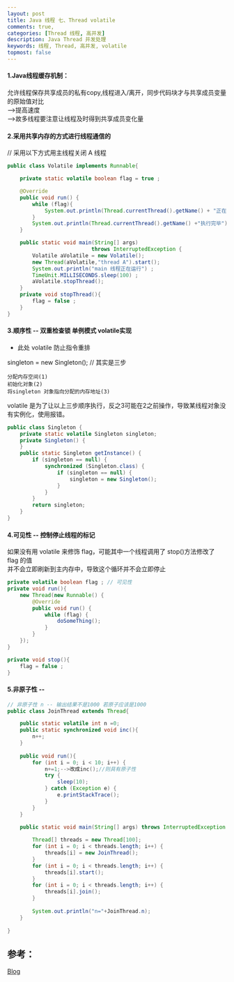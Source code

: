 ```yaml
---
layout: post
title: Java 线程 七、Thread volatile
comments: true,
categories: [Thread 线程, 高并发]
description: Java Thread 并发处理
keywords: 线程, Thread, 高并发, volatile
topmost: false
---
```




#### 1.Java线程缓存机制：

允许线程保存共享成员的私有copy,线程进入/离开，同步代码块才与共享成员变量的原始值对比    
-->提高速度  
-->故多线程要注意让线程及时得到共享成员变化量



#### 2.采用共享内存的方式进行线程通信的

 // 采用以下方式用主线程关闭 A 线程

```java
public class Volatile implements Runnable{

    private static volatile boolean flag = true ;

    @Override
    public void run() {
        while (flag){
            System.out.println(Thread.currentThread().getName() + "正在运行。。。");
        }
        System.out.println(Thread.currentThread().getName() +"执行完毕");
    }

    public static void main(String[] args) 
                           throws InterruptedException {
        Volatile aVolatile = new Volatile();
        new Thread(aVolatile,"thread A").start();
        System.out.println("main 线程正在运行") ;
        TimeUnit.MILLISECONDS.sleep(100) ;
        aVolatile.stopThread();
    }
    private void stopThread(){
        flag = false ;
    }
}
```



#### 3.顺序性 -- **双重检查锁** **单例模式** volatile实现

- 此处 volatile 防止指令重排

singleton = new Singleton(); // 其实是三步

```
分配内存空间(1)
初始化对象(2)
将singleton 对象指向分配的内存地址(3)
```

 volatile 是为了让以上三步顺序执行，反之3可能在2之前操作，导致某线程对象没有实例化，使用报错。

```java
public class Singleton {
    private static volatile Singleton singleton;
    private Singleton() {
    }
    public static Singleton getInstance() {
        if (singleton == null) {
            synchronized (Singleton.class) {
                if (singleton == null) {
                    singleton = new Singleton();
                }
            }
        }
        return singleton;
    }
}
```

#### 4.可见性 -- 控制停止线程的标记

如果没有用 volatile 来修饰 flag，可能其中一个线程调用了 stop()方法修改了 flag 的值  
并不会立即刷新到主内存中，导致这个循环并不会立即停止

```java
private volatile boolean flag ; // 可见性
private void run(){
    new Thread(new Runnable() {
        @Override
        public void run() {
            while (flag) {
                doSomeThing();
            }
        }
    });
}

private void stop(){
    flag = false ;
}
```

#### 5.非原子性 -- 

```java
// 非原子性 n -- 输出结果不是1000 若原子应该是1000
public class JoinThread extends Thread{

	public static volatile int n =0;
	public static synchronized void inc(){
		n++;
	}
	
	public void run(){
		for (int i = 0; i < 10; i++) {
			n+=1;-->改成inc();//则具有原子性
			try {
				sleep(10);
			} catch (Exception e) {
				e.printStackTrace();
			}
		}
	}

	public static void main(String[] args) throws InterruptedException {
		
		Thread[] threads = new Thread[100];
		for (int i = 0; i < threads.length; i++) {
			threads[i] = new JoinThread();
		}
		for (int i = 0; i < threads.length; i++) {
			threads[i].start();
		}
		for (int i = 0; i < threads.length; i++) {
			threads[i].join();
		}
		
		System.out.println("n="+JoinThread.n);
	}
	
}
```








## 参考：

[Blog]([https://crossoverjie.top/JCSprout/#/thread/Threadcore?id=%e5%8f%8c%e9%87%8d%e6%a3%80%e6%9f%a5%e9%94%81%e7%9a%84%e5%8d%95%e4%be%8b%e6%a8%a1%e5%bc%8f](https://crossoverjie.top/JCSprout/#/thread/Threadcore?id=双重检查锁的单例模式))
